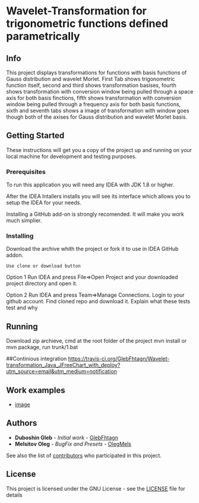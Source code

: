 # Wavelet-Transformation for trigonometric functions defined parametrically
## Info
This project displays transformations for functions with basis functions of Gauss distribution and wavelet Morlet. First Tab shows trigonometric function itself, second and third shows transformation basises, fourth shows transformation with conversion window being pulled through a space axis for both basis finctions, fifth shows transformation with conversion window being pulled through a frequency axis for both basis functions, sixth and seventh tabs shows a image of transformation with window goes though both of the axises for Gauss distribution and wavelet Morlet basis.

## Getting Started

These instructions will get you a copy of the project up and running on your local machine for development and testing purposes. 

### Prerequisites

To run this application you will need any IDEA with JDK 1.8 or higher.

After the IDEA Intallers installs you will see its interface which allows you to setup the IDEA for your needs.

Installing a GitHub add-on is strongly recomended. It will make you work much simplier.

### Installing

Download the archive whith the project or fork it to use in IDEA GitHub addon.
```
Use clone or download button
```

Option 1
Run IDEA and press File=>Open Project and your downloaded project directory and open it.

Option 2
Run IDEA and press Team=>Manage Connections.
Login to your github account.
Find cloned repo and download it.
Explain what these tests test and why

## Running
Download zip archieve, cmd at the root folder of the project mvn install or mvn package, run trunk/1.bat

##Continious integration
https://travis-ci.org/GlebFhtagn/Wavelet-transformation_Java_JFreeChart_with_deploy?utm_source=email&utm_medium=notification

## Work examples

* [image](https://pp.userapi.com/c846523/v846523964/2e315/Id2fq-EebGg.jpg)

## Authors
* **Duboshin Gleb** - *Initial work* - [GlebFhtagn](https://github.com/GlebFhtagn)
* **Melsitov Oleg** - *BugFix and Presets* - [OlegMels](https://github.com/OlegMels)

See also the list of [contributors](https://github.com/GlebFhtagn/Wavelet-transformation_Java_JFreeChart_with_deploy/contributors) who participated in this project.

## License

This project is licensed under the GNU License - see the [LICENSE](LICENSE) file for details

